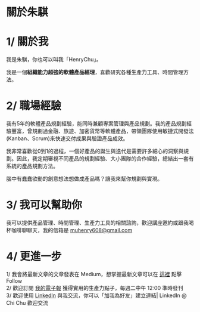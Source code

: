 # 關於朱騏


# 1/ 關於我
我是朱騏，你也可以叫我「HenryChu」。

我是一個**組織能力超強的軟體產品經理**，喜歡研究各種生產力工具、時間管理方法。

# 2/ 職場經驗
我有5年的軟體產品規劃經驗，能同時兼顧專案管理與產品規劃。我的產品規劃經驗豐富，曾規劃過金融、旅遊、加密貨幣等軟體產品，帶領團隊使用敏捷式開發法(Kanban、Scrum)來快速交付成果與驗證產品成效。

我非常喜歡從0到1的過程，一個好產品的誕生與迭代是需要許多細心的洞察與規劃。因此，我定期審視不同產品的規劃經驗、大小團隊的合作經驗，總結出一套有系統的產品規劃方法。

腦中有蠢蠢欲動的創意想法想做成產品嗎？讓我來幫你規劃與實現。

# 3/ 我可以幫助你
我可以提供產品管理、時間管理、生產力工具的相關諮詢，歡迎講座邀約或跟我喝杯咖啡聊聊天，我的信箱是 muhenry608@gmail.com

# 4/ 更進一步
1/ 我會將最新文章的文章發表在 Medium，想掌握最新文章可以在 [這裡](https://chuhenry.medium.com/) 點擊 Follow <br>
2/ 歡迎訂閱 [我的電子報](https://henrychu.substack.com) 獲得實用的生產力點子，每週二中午 12:00 準時發刊 <br>
3/ 歡迎使用 [LinkedIn](https://medium.com/r/?url=https%3A%2F%2Fwww.linkedin.com%2Fin%2Fchi-chu-639575102%2F) 與我交流，你可以「加我為好友」建立連結| LinkedIn @ Chi Chu 歡迎交流
